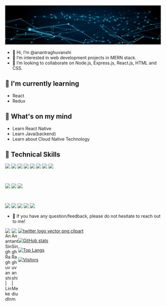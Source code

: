 ![](https://github.com/anantraghuvanshi/anantraghuvanshi/blob/a4a677128890bfb69492be9e925f081fbe1dee52/Blue%20Modern%20Corporate%20Computer%20and%20Technology%20Linkedin%20Banner.gif)

- 👋 Hi, I’m @anantraghuvanshi
- 👀 I’m interested in web development projects in MERN stack.
- 💞️ I’m looking to collaborate on Node.js, Express.js, React.js, HTML and CSS.

## 🌱 I'm currently learning

- React 
- Redux


## 🌱 What's on my mind

- Learn React Native 
- Learn Java(backend)
- Learn about Cloud Native Technology


  

## 💼 Technical Skills

![](https://img.shields.io/badge/Code-React-informational?style=flat&logo=react&color=61DAFB)
![](https://img.shields.io/badge/Code-Redux-informational?style=flat&logo=Redux&color=764ABC)
![](https://img.shields.io/badge/Code-JavaScript-informational?style=flat&logo=JavaScript&color=F7DF1E)
![](https://img.shields.io/badge/Code-Node.js-informational?style=flat&logo=Node&color=CC342D)
![](https://img.shields.io/badge/Code-Java-informational?style=flat&logo=Ruby-On-Rails&color=CC0000)
![](https://img.shields.io/badge/Code-HTML5-informational?style=flat&logo=HTML5&color=E34F26)
![](https://img.shields.io/badge/Code-Express.js-informational?style=flat&logo=PostgreSQL&color=336791)
![](https://img.shields.io/badge/Code-MongoDB-informational?style=flat&logo=SQLite&color=003B57)

</br>

![](https://img.shields.io/badge/Style-Bootstrap-informational?style=flat&logo=Bootstrap&color=7952B3)
![](https://img.shields.io/badge/Style-CSS3-informational?style=flat&logo=CSS3&color=1572B6)
![](https://img.shields.io/badge/Style-styled--components-informational?style=flat&logo=styled-components&color=DB7093)


</br>

![](https://img.shields.io/badge/Tools-yarn-informational?style=flat&logo=Figma&color=F24E1E)
![](https://img.shields.io/badge/Tools-NPM-informational?style=flat&logo=NPM&color=CB3837)
![](https://img.shields.io/badge/Tools-Heroku-informational?style=flat&logo=Heroku&color=430098)
![](https://img.shields.io/badge/Tools-Git-informational?style=flat&logo=Git&color=F05032)
![](https://img.shields.io/badge/Tools-GitHub-informational?style=flat&logo=GitHub&color=181717)

- 💬 If you have any question/feedback, please do not hesitate to reach out to me!

<a href="https://www.linkedin.com/in/anant-singh-raghuvanshi-0713b3179/"><img align="left" src="https://raw.githubusercontent.com/yushi1007/yushi1007/main/images/linkedin.svg" alt="Anant Singh Raghuvanshi | LinkedIn" width="21px"/></a>
<a href="https://twitter.com/anant_codes" title="Image from freepnglogos.com" ><img src="https://www.freepnglogos.com/uploads/twitter-logo-png/twitter-logo-vector-png-clipart-1.png" alt="twitter logo vector png clipart" width="21px"></a>
<a href="https://medium.com/@anantsinghraghuvanshi1"><img align="left" src="https://raw.githubusercontent.com/yushi1007/yushi1007/main/images/medium.svg" alt="Anant Singh Raghuvanshi | Medium" width="21px"/></a>
</br>

  
  [![GitHub stats](https://github-readme-stats.vercel.app/api?username=anantraghuvanshi)](https://github.com/anantraghuvanshi/github-readme-stats)
  
  [![Top Langs](https://github-readme-stats.vercel.app/api/top-langs/?username=anantraghuvanshi&layout=compact)](https://github.com/anantraghuvanshi)
  
  [![Visitors](https://visitor-badge.glitch.me/badge?page_id=anantraghuvanshi.anantraghuvanshi)](https://github.com/anantraghuvanshi)

<!---
anantraghuvanshi/anantraghuvanshi is a ✨ special ✨ repository because its `README.md` (this file) appears on your GitHub profile.
You can click the Preview link to take a look at your changes.
--->

